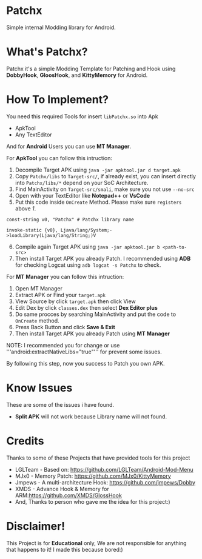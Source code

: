 # Patchx

Simple internal Modding library for Android.

# What's Patchx?

Patchx it's a simple Modding Template for Patching and Hook using **DobbyHook**, **GloosHook**, and **KittyMemory** for Android.

# How To Implement?

You need this required Tools for insert `libPatchx.so` into Apk

-   ApkTool
-   Any TextEditor

And for **Android** Users you can use **MT Manager**.

For **ApkTool** you can follow this intruction:

1. Decompile Target APK using `java -jar apktool.jar d target.apk`
2. Copy `Patchx/libs` to `Target-src/`, if already exist, you can insert directly into `Patchx/libs/*` depend on your SoC Architecture.
3. Find MainActivity on `Target-src/smali`, make sure you not use `--no-src`
4. Open with your TextEditor like **Notepad++** or **VsCode**
5. Put this code inside `OnCreate` Method. Please make sure `registers` above _1_.

```
const-string v0, "Patchx" # Patchx library name

invoke-static {v0}, Ljava/lang/System;->loadLibrary(Ljava/lang/String;)V
```

6. Compile again Target APK using `java -jar apktool.jar b <path-to-src>`
7. Then install Target APK you already Patch. I recommended using **ADB** for checking Logcat using `adb logcat -s Patchx` to check.

For **MT Manager** you can follow this intruction:

1. Open MT Manager
2. Extract APK or Find your `target.apk`
3. View Source by click `target.apk` then click View
4. Edit Dex by click `classes.dex` then select **Dex Editor plus**
5. Do same procces by searching MainActivity and put the code to `OnCreate` method.
6. Press Back Button and click **Save & Exit**
7. Then install Target APK you already Patch using **MT Manager**

NOTE: I recommended you for change or use '''android:extractNativeLibs="true"''' for prevent some issues.

By following this step, now you success to Patch you own APK.

# Know Issues

These are some of the issues i have found.

-   **Split APK** will not work because Library name will not found.

# Credits

Thanks to some of these Projects that have provided tools for this project

-   LGLTeam - Based on: https://github.com/LGLTeam/Android-Mod-Menu
-   MJx0 - Memory Patch: https://github.com/MJx0/KittyMemory
-   Jmpews - A multi-architecture Hook: https://github.com/jmpews/Dobby
-   XMDS - Advance Hook & Memory for ARM:https://github.com/XMDS/GlossHook
-   And, Thanks to person who gave me the idea for this project:)

# Disclaimer!

This Project is for **Educational** only, We are not responsible for anything that happens to it! I made this because bored:)
